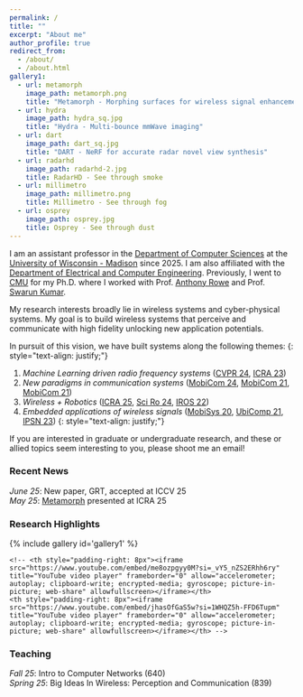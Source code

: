 ```yaml
---
permalink: /
title: ""
excerpt: "About me"
author_profile: true
redirect_from: 
  - /about/
  - /about.html
gallery1:
  - url: metamorph
    image_path: metamorph.png
    title: "Metamorph - Morphing surfaces for wireless signal enhancement"
  - url: hydra
    image_path: hydra_sq.jpg
    title: "Hydra - Multi-bounce mmWave imaging"
  - url: dart
    image_path: dart_sq.jpg
    title: "DART - NeRF for accurate radar novel view synthesis"
  - url: radarhd
    image_path: radarhd-2.jpg
    title: RadarHD - See through smoke
  - url: millimetro
    image_path: millimetro.png
    title: Millimetro - See through fog
  - url: osprey
    image_path: osprey.jpg
    title: Osprey - See through dust
---
```


I am an assistant professor in the [Department of Computer Sciences](https://www.cs.wisc.edu/) at the [University of Wisconsin - Madison](https://www.wisc.edu/) since 2025. I am also affiliated with the [Department of Electrical and Computer Engineering](https://directory.engr.wisc.edu/ece/). Previously, I went to [CMU](https://www.cmu.edu/) for my Ph.D. where I worked with Prof. [Anthony Rowe](https://users.ece.cmu.edu/~agr/) and Prof. [Swarun Kumar](https://swarunkumar.com/).

My research interests broadly lie in wireless systems and cyber-physical systems. My goal is to build wireless systems that perceive and communicate with high fidelity unlocking new application potentials. 

In pursuit of this vision, we have built systems along the following themes:
{: style="text-align: justify;"}
1. *Machine Learning driven radio frequency systems* ([CVPR 24](/files/dart-cvpr24.pdf), [ICRA 23](/files/radarhd-icra23.pdf))
2. *New paradigms in communication systems* ([MobiCom 24](/files/hydra-mobicom24.pdf), [MobiCom 21](/files/millimetro-mobicom21.pdf), [MobiCom 21](/files/quasar-mobicom21.pdf))
3. *Wireless + Robotics* ([ICRA 25](/files/metamorph-icra25.pdf), [Sci Ro 24](/files/avatars-scirobotics24.pdf), [IROS 22](/files/metamoran-iros22.pdf))
4. *Embedded applications of wireless signals* ([MobiSys 20](/files/osprey-mobisys20.pdf), [UbiComp 21](/files/tagfi-ubicomp21.pdf), [IPSN 23](/files/platypus-ipsn23.pdf))
{: style="text-align: justify;"}

If you are interested in graduate or undergraduate research, and these or allied topics seem interesting to you, please shoot me an email!

<!-- I have built systems that use millimeter wave radio frequencies for realizing key applications in transportation, robotics, critical infrastructure monitoring and pushing the limits of wireless communication.
{: style="text-align: justify;"} -->

<!-- My work has won Best Paper Honorable Mention and in the spirit of demonstrable systems research, Best Demo and Demo Runner-Up as well. My research was also featured in [Gizmodo](https://gizmodo.com/researchers-find-that-radar-can-be-used-to-detect-a-nai-1844635816) and [Hackster.io](https://www.hackster.io/news/researchers-develop-system-that-monitors-tire-wear-in-real-time-4ff4d9c738f3) to name a few. One of my notable impacts is in transferring our academic work to an interested global company, Bridgestone Inc. 
{: style="text-align: justify;"} -->

<!-- I am on the job market this cycle! 
{: style="color:red; text-align: center;"} -->

<!-- Learn more about my research [here](/research/). Below are quick links to a few highlighted projects.  -->

### Recent News 
<!-- keep to only recent 5 news articles -->
*June 25*: New paper, GRT, accepted at ICCV 25 <br>
*May 25*: [Metamorph](/metamorph/) presented at ICRA 25 <br>

<!-- ### Students -->

### Research Highlights
{% include gallery id='gallery1' %}
 <!-- <table> -->
    <!-- <th style="padding-right: 8px"><iframe src="https://www.youtube.com/embed/me8ozpgyy0M?si=_vY5_nZS2ERhh6ry" title="YouTube video player" frameborder="0" allow="accelerometer; autoplay; clipboard-write; encrypted-media; gyroscope; picture-in-picture; web-share" allowfullscreen></iframe></th>
    <th style="padding-right: 8px"><iframe src="https://www.youtube.com/embed/jhasOfGaS5w?si=1WHQZ5h-FFD6Tupm" title="YouTube video player" frameborder="0" allow="accelerometer; autoplay; clipboard-write; encrypted-media; gyroscope; picture-in-picture; web-share" allowfullscreen></iframe></th> -->
<!-- </table>  -->

### Teaching
*Fall 25*: Intro to Computer Networks (640) <br>
*Spring 25*: Big Ideas In Wireless: Perception and Communication (839)

<!-- ### Affiliations 
[UW Madison CS](https://www.cs.wisc.edu/people/faculty-2/), [UW Madison ECE](https://directory.engr.wisc.edu/ece/), [MadNets](https://madnets.cs.wisc.edu/) -->

 <!-- Research themes
 Sponsors : on the group webpage
 -->